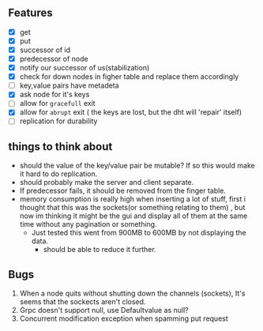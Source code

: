 ## Features
- [x]  get
- [x]  put
- [x]  successor of id
- [x]  predecessor of node
- [x]  notify our successor of us(stabilization)
- [x]  check for down nodes in figher table and replace them accordingly
- [ ]  key,value pairs have metadeta
- [x]  ask node for it's keys
- [ ]  allow for `gracefull` exit
- [x]  allow for `abrupt` exit ( the keys are lost, but the dht will 'repair' itself)
- [ ]  replication for durability

## things to think about
* should the value of the key/value pair be mutable? If so this would make it hard to do replication.
* should probably make the server and client separate.
* If predecessor fails, it should be removed from the finger table.
* memory consumption is really high when inserting a lot of stuff, first i thought that this was the sockets(or something relating to them)
, but now im thinking it might be the gui and display all of them at the same time without any pagination or something.
    - Just tested this went from 900MB to 600MB by not displaying the data.
        - should be able to reduce it further.

## Bugs

1. When a node quits without shutting down the channels (sockets), It's seems that the sockects aren't closed.
2. Grpc doesn't support null, use Defaultvalue as null?
3. Concurrent modification exception when spamming put request